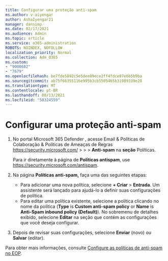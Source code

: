 ```yaml
---
title: Configurar uma proteção anti-spam
ms.author: v-aiyengar
author: AshaIyengar21
manager: dansimp
ms.date: 02/17/2021
ms.audience: Admin
ms.topic: article
ms.service: o365-administration
ROBOTS: NOINDEX, NOFOLLOW
localization_priority: Normal
ms.collection: Adm_O365
ms.custom:
- "9000682"
- "7679"
ms.openlocfilehash: be7fde5892c5e5dee09ece2ff4fdce07e6b5b9ba
ms.sourcegitcommit: ab75f66355116e995b3cb5505465b31989339e28
ms.translationtype: MT
ms.contentlocale: pt-BR
ms.lasthandoff: 08/13/2021
ms.locfileid: "58324559"
---
```

# <a name="set-up-an-anti-spam-protection"></a>Configurar uma proteção anti-spam

1. No portal Microsoft 365 Defender , acesse Email & Políticas de Colaboração & Políticas de Ameaças de Regras <https://security.microsoft.com/>  \>  \>  \> **Anti-spam** na **seção** Políticas.

   Para ir diretamente à página de **Políticas antispam**, use <https://security.microsoft.com/antispam>.

2. Na página **Políticas anti-spam,** faça uma das seguintes etapas:
   - Para adicionar uma nova política, selecione **+ Criar** \> **Entrada**. Um assistente será lançado para ajudá-lo a definir suas configurações de política.
   - Para editar uma política existente, selecione a política clicando no nome da política (**Type** is **Custom anti-spam policy** or **Name** is **Anti-Spam inbound policy (Default)**). No sobremenu de detalhes exibido, selecione **Editar** na seção que contém as configurações que você deseja configurar.

3. Depois de revisar suas configurações, selecione **Enviar** (novo) ou **Salvar** (editar).

Para obter mais informações, consulte [Configure as políticas de anti-spam no EOP](https://docs.microsoft.com/microsoft-365/security/office-365-security/configure-your-spam-filter-policies).
